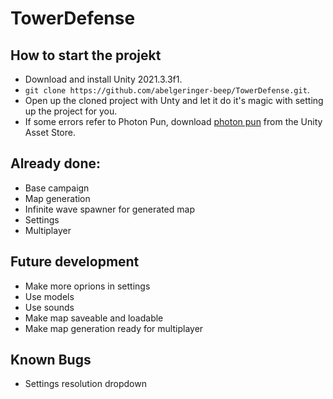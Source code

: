 # TowerDefense

## How to start the projekt
- Download and install Unity 2021.3.3f1.
- `git clone https://github.com/abelgeringer-beep/TowerDefense.git`.
- Open up the cloned project with Unty and let it do it's magic with setting up the project for you. 
- If some errors refer to Photon Pun, download [photon pun](https://assetstore.unity.com/packages/tools/network/pun-2-free-119922) from the Unity Asset Store.

## Already done:
- Base campaign
- Map generation
- Infinite wave spawner for generated map
- Settings
- Multiplayer

## Future development
- Make more oprions in settings
- Use models
- Use sounds
- Make map saveable and loadable
- Make map generation ready for multiplayer

## Known Bugs
- Settings resolution dropdown
